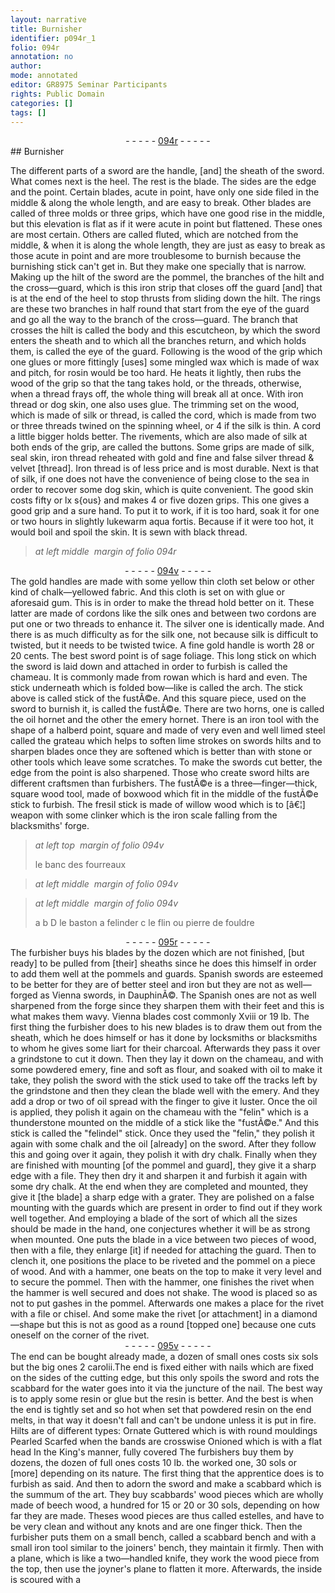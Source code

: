 ```yaml
---
layout: narrative
title: Burnisher
identifier: p094r_1
folio: 094r
annotation: no
author:
mode: annotated
editor: GR8975 Seminar Participants
rights: Public Domain
categories: []
tags: []
---
```


 <div class="folio" align="center">- - - - - <a href="http://gallica.bnf.fr/ark:/12148/btv1b10500001g/f193.image" target="_blank">094r</a> - - - - - </div> 
## Burnisher

 
 The different parts of a sword are the handle, [and] the sheath of the sword. What comes next is the heel. The rest is the blade. The sides are the edge and the point. Certain blades, acute in point, have only one side filed in the middle & along the whole length, and are easy to break. Other blades are called of three molds or three grips, which have one good rise in the middle, but this elevation is flat as if it were acute in point but flattened. These ones are most certain. Others are called fluted, which are notched from the middle, & when it is along the whole length, they are just as easy to break as those acute in point and are more troublesome to burnish because the burnishing stick can't get in. But they make one specially that is narrow. Making up the hilt of the sword are the pommel, the branches of the hilt and the cross—guard, which is this iron strip that closes off the guard [and] that is at the end of the heel to stop thrusts from sliding down the hilt. The rings are these two branches in half round that start from the eye of the guard and go all the way to the branch of the cross—guard. The branch that crosses the hilt is called the body and this escutcheon, by which the sword enters the sheath and to which all the branches return, and which holds them, is called the eye of the guard. Following is the wood of the grip which one glues or more fittingly [uses] some mingled wax which is made of wax and pitch, for rosin would be too hard. He heats it lightly, then rubs the wood of the grip so that the tang takes hold, or the threads, otherwise, when a thread frays off, the whole thing will break all at once. With iron thread or dog skin, one also uses glue. The trimming set on the wood, which is made of silk or thread, is called the cord, which is made from two or three threads twined on the spinning wheel, or 4 if the silk is thin. A cord a little bigger holds better. The rivements, which are also made of silk at both ends of the grip, are called the buttons. Some grips are made of silk, seal skin, iron thread reheated with gold and fine and false silver thread & velvet [thread]. Iron thread is of less price and is most durable. Next is that of silk, if one does not have the convenience of being close to the sea in order to recover some dog skin, which is quite convenient. The good skin costs fifty or lx s{ous} and makes 4 or five dozen grips. This one gives a good grip and a sure hand. To put it to work, if it is too hard, soak it for one or two hours in slightly lukewarm aqua fortis. Because if it were too hot, it would boil and spoil the skin. It is sewn with black thread. 
 
> *at left middle  margin of folio 094r*
> 
>  <span class="figure"></span> 
 <div class="folio" align="center">- - - - - <a href="http://gallica.bnf.fr/ark:/12148/btv1b10500001g/f194.image" target="_blank">094v</a> - - - - - </div> 
 The gold handles are made with some yellow thin cloth set below or other kind of chalk—yellowed fabric. And this cloth is set on with glue or aforesaid gum. This is in order to make the thread hold better on it. These latter are made of cordons like the silk ones and between two cordons are put one or two threads to enhance it. The silver one is identically made. And there is as much difficulty as for the silk one, not because silk is difficult to twisted, but it needs to be twisted twice. A fine gold handle is worth 28 or 20 cents. The best sword point is of sage foliage. This long stick on which the sword is laid down and attached in order to furbish is called the chameau. It is commonly made from rowan which is hard and even. The stick underneath which is folded bow—like is called the arch. The stick above is called stick of the fustÃ©e. And this square piece, used on the sword to burnish it, is called the fustÃ©e. There are two horns, one is called the oil hornet and the other the emery hornet. There is an iron tool with the shape of a halberd point, square and made of very even and well limed steel called the grateau which helps to soften lime strokes on swords hilts and to sharpen blades once they are softened which is better than with stone or other tools which leave some scratches. To make the swords cut better, the edge from the point is also sharpened. Those who create sword hilts are different craftsmen than furbishers. The fustÃ©e is a three—finger—thick, square wood tool, made of boxwood which fit in the middle of the fustÃ©e stick to furbish. The fresil stick is made of willow wood which is to [â€¦] weapon with some clinker which is the iron scale falling from the blacksmiths' forge. 
 
> *at left top  margin of folio 094v*
> 
>  <span class="figure"></span> le banc des fourreaux 
 
> *at left middle  margin of folio 094v*
> 
>  <span class="figure"></span> 
 
> *at left middle  margin of folio 094v*
> 
>  a b D le baston a felinder c le flin ou pierre de fouldre 
 <div class="folio" align="center">- - - - - <a href="http://gallica.bnf.fr/ark:/12148/btv1b10500001g/f195.image" target="_blank">095r</a> - - - - - </div> 
 The furbisher buys his blades by the dozen which are not finished, [but ready] to be pulled from [their] sheaths since he does this himself in order to add them well at the pommels and guards. Spanish swords are esteemed to be better for they are of better steel and iron but they are not as well—forged as Vienna swords, in DauphinÃ©. The Spanish ones are not as well sharpened from the forge since they sharpen them with their feet and this is what makes them wavy. Vienna blades cost commonly Xviii or 19 lb. The first thing the furbisher does to his new blades is to draw them out from the sheath, which he does himself or has it done by locksmiths or blacksmiths to whom he gives some liart for their charcoal. Afterwards they pass it over a grindstone to cut it down. Then they lay it down on the chameau, and with some powdered emery, fine and soft as flour, and soaked with oil to make it take, they polish the sword with the stick used to take off the tracks left by the grindstone and then they clean the blade well with the emery. And they add a drop or two of oil spread with the finger to give it luster. Once the oil is applied, they polish it again on the chameau with the "felin" which is a thunderstone mounted on the middle of a stick like the "fustÃ©e." And this stick is called the "felindel" stick. Once they used the "felin," they polish it again with some chalk and the oil [already] on the sword. After they follow this and going over it again, they polish it with dry chalk. Finally when they are finished with mounting [of the pommel and guard], they give it a sharp edge with a file. They then dry it and sharpen it and furbish it again with some dry chalk. At the end when they are completed and mounted, they give it [the blade] a sharp edge with a grater. They are polished on a false mounting with the guards which are present in order to find out if they work well together. And employing a blade of the sort of which all the sizes should be made in the hand, one conjectures whether it will be as strong when mounted. One puts the blade in a vice between two pieces of wood, then with a file, they enlarge [it] if needed for attaching the guard. Then to clench it, one positions the place to be riveted and the pommel on a piece of wood. And with a hammer, one beats on the top to make it very level and to secure the pommel. Then with the hammer, one finishes the rivet when the hammer is well secured and does not shake. The wood is placed so as not to put gashes in the pommel. Afterwards one makes a place for the rivet with a file or chisel. And some make the rivet [or attachment] in a diamond—shape but this is not as good as a round [topped one] because one cuts oneself on the corner of the rivet. 
 <div class="folio" align="center">- - - - - <a href="http://gallica.bnf.fr/ark:/12148/btv1b10500001g/f196.image" target="_blank">095v</a> - - - - - </div> 
 The end can be bought already made, a dozen of small ones costs six sols but the big ones 2 carolii.The end is fixed either with nails which are fixed on the sides of the cutting edge, but this only spoils the sword and rots the scabbard for the water goes into it via the juncture of the nail. The best way is to apply some resin or glue but the resin is better. And the best is when the end is tightly set and so hot when set that powdered resin on the end melts, in that way it doesn't fall and can't be undone unless it is put in fire. Hilts are of different types: Ornate Guttered which is with round mouldings Pearled Scarfed when the bands are crosswise Onioned which is with a flat head In the King's manner, fully covered The furbishers buy them by dozens, the dozen of full ones costs 10 lb. the worked one, 30 sols or [more] depending on its nature. The first thing that the apprentice does is to furbish as said. And then to adorn the sword and make a scabbard which is the summum of the art. They buy scabbards' wood pieces which are wholly made of beech wood, a hundred for 15 or 20 or 30 sols, depending on how far they are made. Theses wood pieces are thus called estelles, and have to be very clean and without any knots and are one finger thick. Then the furbisher puts them on a small bench, called a scabbard bench and with a small iron tool similar to the joiners' bench, they maintain it firmly. Then with a plane, which is like a two—handled knife, they work the wood piece from the top, then use the joyner's plane to flatten it more. Afterwards, the inside is scoured with a 
 